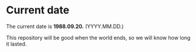 # Current date

The current date is **1988.09.20.** (YYYY.MM.DD.)

This repository will be good when the world ends, so we will know how long it lasted.